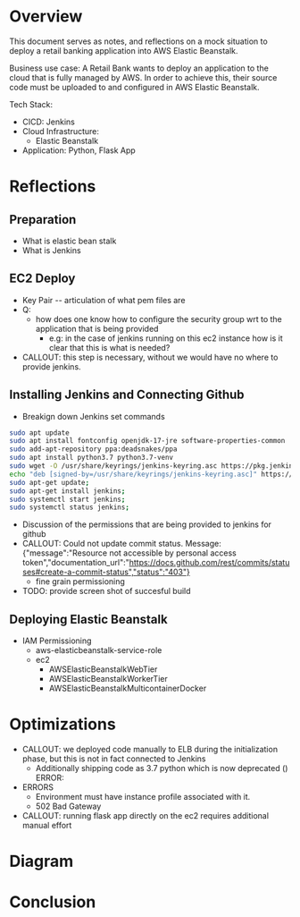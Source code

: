 # Overview

This document serves as notes, and reflections on a mock situation to deploy a
retail banking application into AWS Elastic Beanstalk.

Business use case: A Retail Bank wants to deploy an application to the cloud
that is fully managed by AWS. In order to achieve this, their source code must
be uploaded to and configured in AWS Elastic Beanstalk.

Tech Stack:

- CICD: Jenkins
- Cloud Infrastructure:
  - Elastic Beanstalk
- Application: Python, Flask App

# Reflections

## Preparation

- What is elastic bean stalk
- What is Jenkins

## EC2 Deploy

- Key Pair -- articulation of what pem files are
- Q:
  - how does one know how to configure the security group wrt to the application
    that is being provided
    - e.g: in the case of jenkins running on this ec2 instance how is it clear
      that this is what is needed?
- CALLOUT: this step is necessary, without we would have no where to provide
  jenkins.

## Installing Jenkins and Connecting Github

- Breakign down Jenkins set commands

```bash
sudo apt update
sudo apt install fontconfig openjdk-17-jre software-properties-common
sudo add-apt-repository ppa:deadsnakes/ppa
sudo apt install python3.7 python3.7-venv
sudo wget -O /usr/share/keyrings/jenkins-keyring.asc https://pkg.jenkins.io/debian-stable/jenkins.io-2023.key
echo "deb [signed-by=/usr/share/keyrings/jenkins-keyring.asc]" https://pkg.jenkins.io/debian-stable binary/ | sudo tee /etc/apt/sources.list.d/jenkins.list > /dev/null;
sudo apt-get update;
sudo apt-get install jenkins;
sudo systemctl start jenkins;
sudo systemctl status jenkins;
```

- Discussion of the permissions that are being provided to jenkins for github
- CALLOUT: Could not update commit status. Message: {"message":"Resource not
  accessible by personal access
  token","documentation_url":"https://docs.github.com/rest/commits/statuses#create-a-commit-status","status":"403"}
  - fine grain permissioning
- TODO: provide screen shot of succesful build

## Deploying Elastic Beanstalk

- IAM Permissioning
  - aws-elasticbeanstalk-service-role
  - ec2
    - AWSElasticBeanstalkWebTier
    - AWSElasticBeanstalkWorkerTier
    - AWSElasticBeanstalkMulticontainerDocker

# Optimizations

- CALLOUT: we deployed code manually to ELB during the initialization phase, but
  this is not in fact connected to Jenkins
  - Additionally shipping code as 3.7 python which is now deprecated () ERROR:
- ERRORS
  - Environment must have instance profile associated with it.
  - 502 Bad Gateway
- CALLOUT: running flask app directly on the ec2 requires additional manual
  effort

# Diagram

# Conclusion

